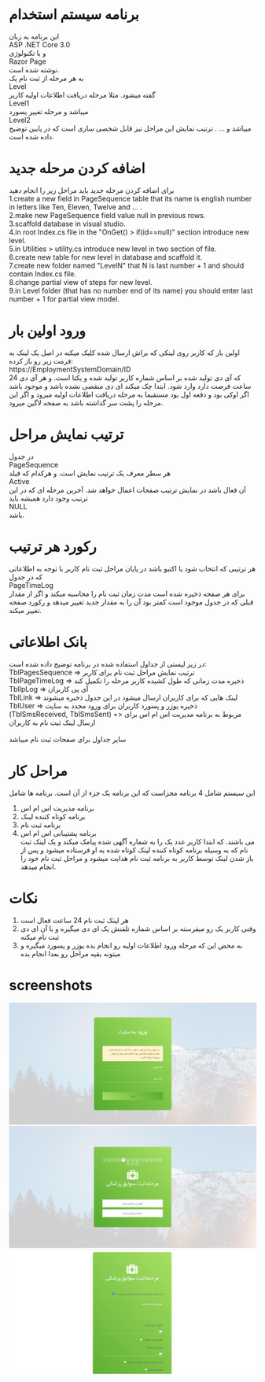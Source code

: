 # برنامه سیستم استخدام
این برنامه به زبان </br>
ASP .NET Core 3.0</br>
و با تکنولوژی</br>
Razor Page</br>
نوشته شده است.</br>
به هر مرحله از ثبت نام یک</br>
Level</br>
گفته میشود. مثلا مرحله دریافت اطلاعات اولیه کاربر </br>
Level1</br>
میباشد و مرحله تغییر پسورد </br>
Level2</br>
میباشد و ... . ترتیب نمایش این مراحل نیز قابل شخصی سازی است که در پایین توضیح داده شده است.

# اضافه کردن مرحله جدید
برای اضافه کردن مرحله جدید باید مراحل زیر را انجام دهید</br>
1.create a new field in PageSequence table that its name is english number in letters like Ten, Eleven, Twelve and ... .</br>
2.make new PageSequence field value null in previous rows.</br>
3.scaffold database in visual studio.</br>
4.in root Index.cs file in the "OnGet() > if(id==null)" section introduce new level.</br>
5.in Utilities > utility.cs introduce new level in two section of file.</br>
6.create new table for new level in database and scaffold it.</br>
7.create new folder named "LevelN" that N is last number + 1 and should contain Index.cs file.</br>
8.change partial view of steps for new level.</br>
9.in Level folder (that has no number end of its name) you should enter last number + 1 for partial view model.</br>

# ورود اولین بار
اولین بار که کاربر روی لینکی که براش ارسال شده کلیک میکنه در اصل یک لینک به فرمت زیر رو باز کرده:</br>
https://EmploymentSystemDomain/ID</br>
که آی دی تولید شده بر اساس شماره کاربر تولید شده و یکتا است. و هر آی دی 24 ساعت فرصت دارد وارد شود. ابتدا چک میکند ای دی منقضی نشده باشد و موجود باشد اگر اوکی بود و دفعه اول بود مستقیما به مرحله دریافت اطلاعات اولیه میرود و اگر این مرحله را پشت سر گذاشته باشد به صفحه لاگین میرود.

# ترتیب نمایش مراحل
در جدول </br>
PageSequence</br>
هر سطر معرف یک ترتیب نمایش است. و هرکدام که فیلد</br> 
Active</br>
آن فعال باشد در نمایش ترتیب صفحات اعمال خواهد شد. آخرین مرحله ای که در این ترتیب وجود دارد همیشه باید</br> 
NULL</br>
باشد.

# رکورد هر ترتیب
هر ترتیبی که انتخاب شود یا اکتیو باشد در پایان مراحل ثبت نام کاربر با توجه به اطلاعاتی که در جدول </br>
PageTimeLog</br>
برای هر صفحه ذخیره شده است مدت زمان ثبت نام را محاسبه میکند و اگر از مقدار قبلی که در جدول موجود است کمتر بود آن را به مقدار جدید تغییر میدهد و رکورد صفحه تغییر میکند.

# بانک اطلاعاتی
در زیر لیستی از جداول استفاده شده در برنامه توضیح داده شده است:</br>
TblPagesSequence => ترتیب نمایش مراحل ثبت نام برای کاربر</br>
TblPageTimeLog => ذخیره مدت زمانی که طول کشیده کاربر مرحله را تکمیل کند</br>
TblIpLog => آی پی کاربران</br>
TblLink => لینک هایی که برای کاربران ارسال میشود در این جدول ذخیره میشوند</br>
TblUser => ذخیره یوزر و پسورد کاربران برای ورود مجدد به سایت</br>
(TblSmsReceived, TblSmsSent) => مربوط به برنامه مدیریت اس ام اس برای ارسال لینک ثبت نام به کاربران</br>
</br>
سایر جداول برای صفحات ثبت نام میباشد</br>

# مراحل کار
این سیستم شامل 4 برنامه مجزاست که این برنامه یک جزء از آن است. برنامه ها شامل</br>
1. برنامه مدیریت اس ام اس</br>
2. برنامه کوتاه کننده لینک</br>
3. برنامه ثبت نام</br>
4. برنامه پشتیبانی اس ام اس</br>
می باشند. که ابتدا کاربر عدد یک را به شماره آگهی شده پیامک میکند و یک لینک ثبت نام که به وسیله برنامه کوتاه کننده لینک کوتاه شده به او فرستاده میشود و پس از باز شدن لینک توسط کاربر به برنامه ثبت نام هدایت میشود و مراحل ثبت نام خود را انجام میدهد.

# نکات
1. هر لینک ثبت نام 24 ساعت فعال است</br>
2. وقتی کاربر یک رو میفرسته بر اساس شماره تلفنش یک ای دی میگیره و با آن ای دی ثبت نام میکنه</br>
3. به محض این که مرحله ورود اطلاعات اولیه رو انجام بده یوزر و پسورد میگیره و میتونه بقیه مراحل رو بعدا انجام بده</br>

# screenshots
![](https://github.com/farhad-ariamaram/EmployementSystem/blob/main/Screenshots/1.png)
![](https://github.com/farhad-ariamaram/EmployementSystem/blob/main/Screenshots/23.png)
![](https://github.com/farhad-ariamaram/EmployementSystem/blob/main/Screenshots/25.png)
